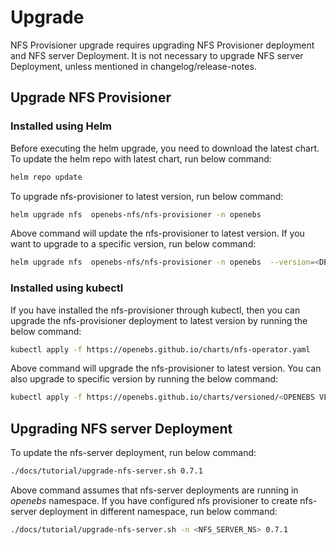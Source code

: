# Upgrade

NFS Provisioner upgrade requires upgrading NFS Provisioner deployment and NFS server Deployment. It is not necessary to upgrade NFS server Deployment, unless mentioned in changelog/release-notes.

## Upgrade NFS Provisioner
### Installed using Helm
Before executing the helm upgrade, you need to download the latest chart. To update the helm repo with latest chart, run below command:

```bash
helm repo update
```

To upgrade nfs-provisioner to latest version, run below command:

```bash
helm upgrade nfs  openebs-nfs/nfs-provisioner -n openebs
```

Above command will update the nfs-provisioner to latest version. If you want to upgrade to a specific version, run below command:

```bash
helm upgrade nfs  openebs-nfs/nfs-provisioner -n openebs  --version=<DESIRED_VERSION>
```

### Installed using kubectl
If you have installed the nfs-provisioner through kubectl, then you can upgrade the nfs-provisioner deployment to latest version by running the below command:

```bash
kubectl apply -f https://openebs.github.io/charts/nfs-operator.yaml
```

Above command will upgrade the nfs-provisioner to latest version. You can also upgrade to specific version by running the below command:

```bash
kubectl apply -f https://openebs.github.io/charts/versioned/<OPENEBS VERSION>/nfs-operator.yaml
```

## Upgrading NFS server Deployment
To update the nfs-server deployment, run below command:

```bash
./docs/tutorial/upgrade-nfs-server.sh 0.7.1
```

Above command assumes that nfs-server deployments are running in *openebs* namespace. If you have configured nfs provisioner to create nfs-server deployment in different namespace, run below command:

```bash
./docs/tutorial/upgrade-nfs-server.sh -n <NFS_SERVER_NS> 0.7.1
```